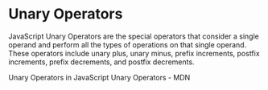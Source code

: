 # Unary Operators

JavaScript Unary Operators are the special operators that consider a single operand and perform all the types of operations on that single operand. These operators include unary plus, unary minus, prefix increments, postfix increments, prefix decrements, and postfix decrements.

<BadgeLink colorScheme="yellow" badgeText="Read" href="https://www.educba.com/unary-operators-in-javascript/">Unary Operators in JavaScript</BadgeLink>
<BadgeLink colorScheme="yellow" badgeText="Read" href="https://developer.mozilla.org/en-US/docs/Web/JavaScript/Reference/Operators#unary_operators">Unary Operators - MDN</BadgeLink>
